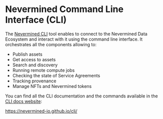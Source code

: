 # Nevermined Command Line Interface (CLI)

The [Nevermined CLI](https://github.com/nevermined-io/cli) tool enables to connect to the Nevermined Data Ecosystem
and interact with it using the command line interface. It orchestrates all the components allowing to:

- Publish assets
- Get access to assets
- Search and discovery
- Running remote compute jobs
- Checking the state of Service Agreements
- Tracking provenance
- Manage NFTs and Nevermined tokens

You can find all the CLI documentation and the commands available in the [CLI docs website](https://nevermined-io.github.io/cli/):

https://nevermined-io.github.io/cli/
